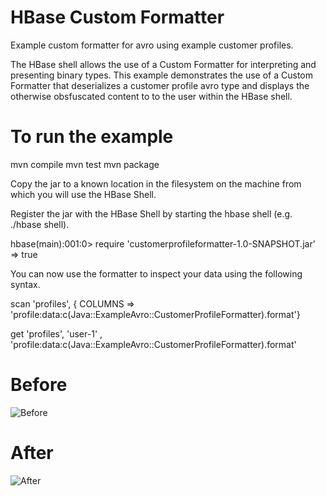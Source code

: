 HBase Custom Formatter
======================

Example custom formatter for avro using example customer profiles.


The HBase shell allows the use of a Custom Formatter for interpreting and presenting binary types.
This example demonstrates the use of a Custom Formatter that deserializes a customer profile avro type
and displays the otherwise obsfuscated content to to the user within the HBase shell.

To run the example
==================

mvn compile
mvn test
mvn package

Copy the jar to a known location in the filesystem on the machine from which you will use the HBase Shell.

Register the jar with the HBase Shell by starting the hbase shell (e.g. ./hbase shell).

hbase(main):001:0> require 'customerprofileformatter-1.0-SNAPSHOT.jar'
=> true

You can now use the formatter to inspect your data using the following syntax.

scan 'profiles', { COLUMNS => 'profile:data:c(Java::ExampleAvro::CustomerProfileFormatter).format'}

get 'profiles', 'user-1' , 'profile:data:c(Java::ExampleAvro::CustomerProfileFormatter).format'

Before
======

![Before](http://github.com/rsiwicki/customerprofileformatter/raw/master/images/before_custom_formatter_use.png)

After
=====

![After](http://github.com/rsiwicki/customerprofileformatter/raw/master/images/after_custom_formatter_use.png)




